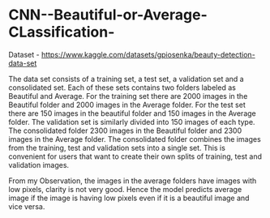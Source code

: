 # CNN--Beautiful-or-Average-CLassification-

Dataset - https://www.kaggle.com/datasets/gpiosenka/beauty-detection-data-set


The data set consists of a training set, a test set, a validation set and a consolidated set. Each of these sets contains two folders labeled as Beautiful and Average.
For the training set there are 2000 images in the Beautiful folder and 2000 images in the Average folder. For the test set there are 150 images in the beautiful folder 
and 150 images in the Average folder. The validation set is similarly divided into 150 images of each type. The consolidated folder 2300 images in the Beautiful folder 
and 2300 images in the Average folder. The consolidated folder combines the images from the training, test and validation sets into a single set. This is convenient for 
users that want to create their own splits of training, test and validation images.



From my Observation, the images in the average folders have images with low pixels, clarity is not very good. Hence the model predicts average image if the image is
having low pixels even if it is a beautiful image and vice versa.
